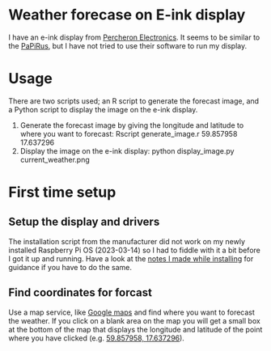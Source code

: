 # Weather forecase on E-ink display

I have an e-ink display from [Percheron Electronics](https://www.percheron-electronics.uk/). It seems to be similar to the [PaPiRus](https://github.com/PiSupply/PaPiRus), but I have not tried to use their software to run my display.

# Usage

There are two scripts used; an R script to generate the forecast image, and a Python script to display the image on the e-ink display.

1. Generate the forecast image by giving the longitude and latitude to where you want to forecast:
    Rscript generate_image.r 59.857958 17.637296
2. Display the image on the e-ink display:
    python display_image.py current_weather.png

# First time setup

## Setup the display and drivers

The installation script from the manufacturer did not work on my newly installed Raspberry Pi OS (2023-03-14) so I had to fiddle with it a bit before I got it up and running. Have a look at the [notes I made while installing](eink-drivers/install_log.md) for guidance if you have to do the same.

## Find coordinates for forcast

Use a map service, like [Google maps](https://www.google.com/maps) and find where you want to forecast the weather. If you click on a blank area on the map you will get a small box at the bottom of the map that displays the longitude and latitude of the point where you have clicked (e.g. [59.857958, 17.637296](https://goo.gl/maps/1n6ts7yJdZdySrAC7)).
 







